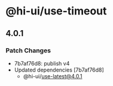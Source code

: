 # @hi-ui/use-timeout

## 4.0.1

### Patch Changes

- 7b7af76d8: publish v4
- Updated dependencies [7b7af76d8]
  - @hi-ui/use-latest@4.0.1
